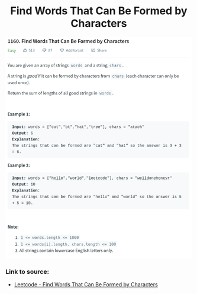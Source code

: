 <h1 align="center">Find Words That Can Be Formed by Characters</h1>

![alt text](https://raw.githubusercontent.com/matthew01lokiet/Github-repos-images/main/Algs/Arrays/QyROE2C9_o.png)


### Link to source: 
- <a href="https://leetcode.com/problems/find-words-that-can-be-formed-by-characters/">Leetcode - Find Words That Can Be Formed by Characters</a>

